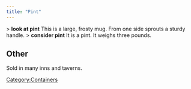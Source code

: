 ```yaml
---
title: "Pint"
---
```


\> **look at pint**
This is a large, frosty mug. From one side sprouts a sturdy handle.
\> **consider pint**
It is a pint.
It weighs three pounds.

## Other

Sold in many inns and taverns.

[Category:Containers](Category:Containers "wikilink")
